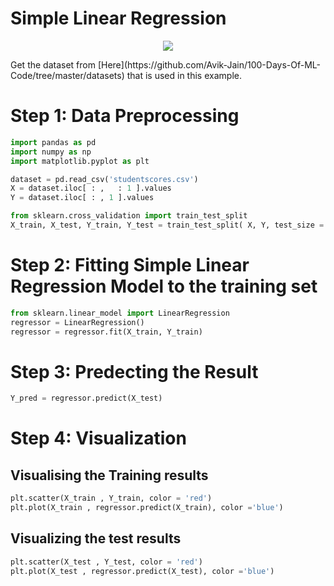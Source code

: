 # Simple Linear Regression


<p align="center">
  <img src="https://github.com/Avik-Jain/100-Days-Of-ML-Code/blob/master/Info-graphs/Day%202.jpg">
</p>
Get the dataset from [Here](https://github.com/Avik-Jain/100-Days-Of-ML-Code/tree/master/datasets) that is used in this example.

# Step 1: Data Preprocessing
```python
import pandas as pd
import numpy as np
import matplotlib.pyplot as plt

dataset = pd.read_csv('studentscores.csv')
X = dataset.iloc[ : ,   : 1 ].values
Y = dataset.iloc[ : , 1 ].values

from sklearn.cross_validation import train_test_split
X_train, X_test, Y_train, Y_test = train_test_split( X, Y, test_size = 1/4, random_state = 0) 
```

# Step 2: Fitting Simple Linear Regression Model to the training set
 ```python
 from sklearn.linear_model import LinearRegression
 regressor = LinearRegression()
 regressor = regressor.fit(X_train, Y_train)
 ```
 # Step 3: Predecting the Result
 ```python
 Y_pred = regressor.predict(X_test)
 ```
 
 # Step 4: Visualization 
 ## Visualising the Training results
 ```python
 plt.scatter(X_train , Y_train, color = 'red')
 plt.plot(X_train , regressor.predict(X_train), color ='blue')
 ```
 ## Visualizing the test results
 ```python
 plt.scatter(X_test , Y_test, color = 'red')
 plt.plot(X_test , regressor.predict(X_test), color ='blue')
 ``` 
